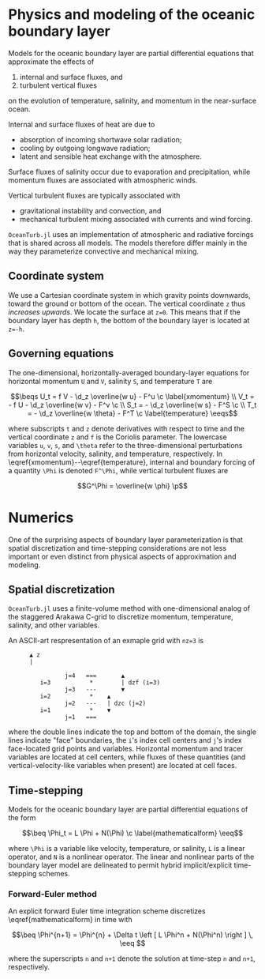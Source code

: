 ```math
\newcommand{\c}{\, ,}
\newcommand{\p}{\, .}
\newcommand{\d}{\partial}

\newcommand{\r}[1]{\mathrm{#1}}

\newcommand{\ee}{\mathrm{e}}

\newcommand{\beq}{\begin{equation}}
\newcommand{\eeq}{\end{equation}}

\newcommand{\beqs}{\begin{gather}}
\newcommand{\eeqs}{\end{gather}}
```

# Physics and modeling of the oceanic boundary layer

Models for the oceanic boundary layer are partial
differential equations that approximate the effects of 

1. internal and surface fluxes, and
2. turbulent vertical fluxes

on the evolution of temperature, salinity, and momentum in
the near-surface ocean.

Internal and surface fluxes of heat are due to

* absorption of incoming shortwave solar radiation;
* cooling by outgoing longwave radiation;
* latent and sensible heat exchange with the atmosphere.

Surface fluxes of salinity occur due to evaporation and precipitation, 
while momentum fluxes are associated with atmospheric winds.

Vertical turbulent fluxes are typically associated with

* gravitational instability and convection, and
* mechanical turbulent mixing associated with currents and wind forcing.

`OceanTurb.jl` uses 
an implementation of atmospheric and radiative forcings that is shared
across all models. The models therefore differ mainly in the way they
parameterize convective and mechanical mixing.

## Coordinate system

We use a Cartesian coordinate system in which gravity points downwards, 
toward the ground or bottom of the ocean. The vertical coordinate ``z`` 
thus *increases upwards*. We locate the surface at ``z=0``. This means that if
the boundary layer has depth ``h``, the bottom of the boundary layer is 
located at ``z=-h``.

## Governing equations

The one-dimensional, horizontally-averaged boundary-layer equations for 
horizontal momentum ``U`` and ``V``, salinity ``S``, and 
temperature ``T`` are 

```math
\beqs
U_t =   f V - \d_z \overline{w u} - F^u \c \label{xmomentum} \\
V_t = - f U - \d_z \overline{w v} - F^v \c \\
S_t =       - \d_z \overline{w s} - F^S \c \\
T_t =       - \d_z \overline{w \theta} - F^T \c \label{temperature}
\eeqs
```

where subscripts ``t`` and ``z`` denote derivatives with respect to time 
and the vertical coordinate ``z`` and ``f`` is the Coriolis parameter. 
The lowercase variables ``u``, ``v``, ``s``, and ``\theta`` refer to the 
three-dimensional perturbations from horizontal velocity, salinity, and 
temperature, respectively. 
In \eqref{xmomentum}--\eqref{temperature}, internal and boundary forcing of a
quantity ``\Phi`` is denoted ``F^\Phi``, while vertical turbulent fluxes are

```math
G^\Phi = \overline{w \phi} \p
```

# Numerics

One of the surprising aspects of boundary layer parameterization is that 
spatial discretization and time-stepping considerations are not less important
or even distinct from physical aspects of approximation and modeling.

## Spatial discretization

`OceanTurb.jl` uses a finite-volume method with one-dimensional analog of 
the staggered Arakawa C-grid to discretize momentum, temperature, salinity,
and other variables.

An ASCII-art respresentation of an exmaple grid with `nz=3` is

```text
      ▲ z 
      |   
        
                j=4   ===       ▲              
         i=3           *        | dzf (i=3)
                j=3   ---       ▼
         i=2           *    ▲            
                j=2   ---   | dzc (j=2) 
         i=1           *    ▼  
                j=1   ===     
```

where the double lines indicate the top and bottom of the domain,
the single lines indicate "face" boundaries, the
`i`'s index cell centers and `j`'s index face-located grid points 
and variables.
Horizontal momentum and tracer variables are located at cell centers, 
while fluxes of these quantities (and vertical-velocity-like variables when present)
are located at cell faces. 


## Time-stepping

Models for the oceanic boundary layer are partial differential equations of 
the form

```math
\beq
\Phi_t = L \Phi + N(\Phi) \c
\label{mathematicalform}
\eeq
```

where ``\Phi`` is a variable like velocity, temperature, or salinity, ``L`` is 
a linear operator, and ``N`` is a nonlinear operator. The linear and nonlinear
parts of the boundary layer model are delineated to permit hybrid 
implicit/explicit time-stepping schemes.

### Forward-Euler method

An explicit forward Euler time integration scheme discretizes
\eqref{mathematicalform} in time with

```math
\beq
\Phi^{n+1} = \Phi^{n} + \Delta t \left [ L \Phi^n + N(\Phi^n) \right ] \,
\eeq 
```

where the superscripts ``n`` and ``n+1`` denote the solution at 
time-step ``n`` and ``n+1``, respectively.

